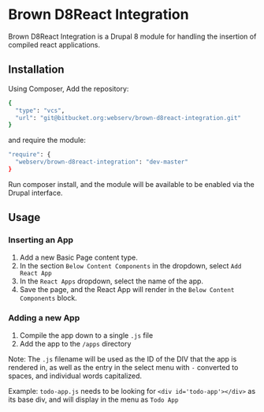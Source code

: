 # Brown D8React Integration
Brown D8React Integration is a Drupal 8 module for handling the insertion of compiled react applications.

## Installation

Using Composer, Add the repository:

```bash
{
  "type": "vcs",
  "url": "git@bitbucket.org:webserv/brown-d8react-integration.git"
}
```

and require the module:
```bash
"require": {
  "webserv/brown-d8react-integration": "dev-master"
}
```

Run composer install, and the module will be available to be enabled via the Drupal interface.

## Usage

### Inserting an App

1. Add a new Basic Page content type.
2. In the section `Below Content Components` in the dropdown, select `Add React App`
3. In the `React Apps` dropdown, select the name of the app.
4. Save the page, and the React App will render in the `Below Content Components` block.

### Adding a new App

1. Compile the app down to a single `.js` file
2. Add the app to the `/apps` directory

Note: The `.js` filename will be used as the ID of the DIV that the app is rendered in, as well as the entry in the select menu with `-` converted to spaces, and individual words capitalized.

Example: `todo-app.js` needs to be looking for `<div id='todo-app'></div>` as its base div, and will display in the menu as `Todo App` 
